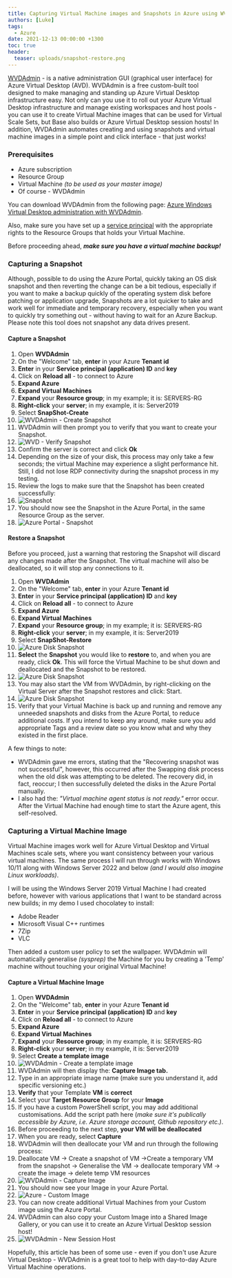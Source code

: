 ```yaml
---
title: Capturing Virtual Machine images and Snapshots in Azure using WVDAdmin
authors: [Luke]
tags:
  - Azure
date: 2021-12-13 00:00:00 +1300
toc: true
header:
  teaser: uploads/snapshot-restore.png
---
```


[WVDAdmin](https://blog.itprocloud.de/Windows-Virtual-Desktop-Admin/ "WVDAdmin") - is a native administration GUI (graphical user interface) for Azure Virtual Desktop (AVD). WVDAdmin is a free custom-built tool designed to make managing and standing up Azure Virtual Desktop infrastructure easy. Not only can you use it to roll out your Azure Virtual Desktop infrastructure and manage existing workspaces and host pools - you can use it to create Virtual Machine images that can be used for Virtual Scale Sets, but Base also builds or Azure Virtual Desktop session hosts! In addition, WVDAdmin automates creating and using snapshots and virtual machine images in a simple point and click interface - that just works!

### Prerequisites

* Azure subscription
* Resource Group
* Virtual Machine _(to be used as your master image)_
* Of course - WVDAdmin

You can download WVDAdmin from the following page:  [Azure Windows Virtual Desktop administration with WVDAdmin](https://blog.itprocloud.de/Windows-Virtual-Desktop-Admin/ " Azure Windows Virtual Desktop administration with WVDAdmin").

Also, make sure you have set up a [service principal](https://blog.itprocloud.de/Windows-Virtual-Desktop-Admin/#service-principal-functional-account "Service principal (functional account) Link") with the appropriate rights to the Resource Groups that holds your Virtual Machine.

Before proceeding ahead, **_make sure you have a virtual machine backup!_**

### Capturing a Snapshot

Although, possible to do using the Azure Portal, quickly taking an OS disk snapshot and then reverting the change can be a bit tedious, especially if you want to make a backup quickly of the operating system disk before patching or application upgrade, Snapshots are a lot quicker to take and work well for immediate and temporary recovery, especially when you want to quickly try something out - without having to wait for an Azure Backup. Please note this tool does not snapshot any data drives present.

#### Capture a Snapshot

 1. Open **WVDAdmin**
 2. On the "Welcome" tab, **enter** in your Azure **Tenant id**
 3. **Enter** in your **Service principal (application) ID** and **key**
 4. Click on **Reload all** - to connect to Azure
 5. **Expand Azure**
 6. **Expand Virtual Machines**
 7. **Expand** your **Resource group**; in my example; it is: SERVERS-RG
 8. **Right-click** your **server**; in my example, it is: Server2019
 9. Select **SnapShot-Create**
10. ![WVDAdmin - Create Snapshot](/uploads/snapshot-create.png "WVDAdmin - Create Snapshot")
11. WVDAdmin will then prompt you to verify that you want to create your Snapshot.
12. ![WVD - Verify Snapshot](/uploads/snapshot-create_verify.png "WVD - Verify Snapshot")
13. Confirm the server is correct and click **Ok**
14. Depending on the size of your disk, this process may only take a few seconds; the virtual Machine may experience a slight performance hit. Still, I did not lose RDP connectivity during the snapshot process in my testing.
15. Review the logs to make sure that the Snapshot has been created successfully:
16. ![Snapshot](/uploads/snapshot-create_verify_log.png)
17. You should now see the Snapshot in the Azure Portal, in the same Resource Group as the server.
18. ![Azure Portal - Snapshot](/uploads/snapshot-azureportal.png "Azure Portal - Snapshot")

#### Restore a Snapshot

Before you proceed, just a warning that restoring the Snapshot will discard any changes made after the Snapshot. The virtual machine will also be deallocated, so it will stop any connections to it.

 1. Open **WVDAdmin**
 2. On the "Welcome" tab, **enter** in your Azure **Tenant id**
 3. **Enter** in your **Service principal (application) ID** and **key**
 4. Click on **Reload all** - to connect to Azure
 5. **Expand Azure**
 6. **Expand Virtual Machines**
 7. **Expand** your **Resource group**; in my example; it is: SERVERS-RG
 8. **Right-click** your **server**; in my example, it is: Server2019
 9. Select **SnapShot-Restore**
10. ![Azure Disk Snapshot](/uploads/snapshot-restore.png "Azure Disk Snapshot")
11. **Select** the **Snapshot** you would like to **restore** to, and when you are ready, click **Ok**. This will force the Virtual Machine to be shut down and deallocated and the Snapshot to be restored.
12. ![Azure Disk Snapshot](/uploads/snapshot-restore_verify.png "Azure Disk Snapshot")
13. You may also start the VM from WVDAdmin, by right-clicking on the Virtual Server after the Snapshot restores and click: Start.
14. ![Azure Disk Snapshot](/uploads/wvdadmin-startvm.png "Azure Disk Snapshot")
15. Verify that your Virtual Machine is back up and running and remove any unneeded snapshots and disks from the Azure Portal, to reduce additional costs. If you intend to keep any around, make sure you add appropriate Tags and a review date so you know what and why they existed in the first place.

A few things to note:

* WVDAdmin gave me errors, stating that the "Recovering snapshot was not successful", however, this occurred after the Swapping disk process when the old disk was attempting to be deleted. The recovery did, in fact, reoccur; I then successfully deleted the disks in the Azure Portal manually.
* I also had the: _"Virtual machine agent status is not ready."_ error occur. After the Virtual Machine had enough time to start the Azure agent, this self-resolved.

### Capturing a Virtual Machine Image

Virtual Machine images work well for Azure Virtual Desktop and Virtual Machines scale sets, where you want consistency between your various virtual machines. The same process I will run through works with Windows 10/11 along with Windows Server 2022 and below _(and I would also imagine Linux workloads)_. 

I will be using the Windows Server 2019 Virtual Machine I had created before, however with various applications that I want to be standard across new builds; in my demo I used chocolatey to install:

* Adobe Reader
* Microsoft Visual C++ runtimes
* 7Zip
* VLC

Then added a custom user policy to set the wallpaper. WVDAdmin will automatically generalise _(sysprep)_ the Machine for you by creating a 'Temp' machine without touching your original Virtual Machine!

#### Capture a Virtual Machine Image

 1. Open **WVDAdmin**
 2. On the "Welcome" tab, **enter** in your Azure **Tenant id**
 3. **Enter** in your **Service principal (application) ID** and **key**
 4. Click on **Reload all** - to connect to Azure
 5. **Expand Azure**
 6. **Expand Virtual Machines**
 7. **Expand** your **Resource group**; in my example, it is: SERVERS-RG
 8. **Right-click** your **server**; in my example, it is: Server2019
 9. Select **Create a template image**
10. ![WVDAdmin - Create a template image](/uploads/vmimage-create.png "WVDAdmin - Create a template image")
11. WVDAdmin will then display the: **Capture Image tab.**
12. Type in an appropriate image name (make sure you understand it, add specific versioning etc.)
13. **Verify** that your Template **VM** is **correct**
14. Select your **Target Resource Group** for your **Image**
15. If you have a custom PowerShell script, you may add additional customisations. Add the script path here (_make sure it's publically accessible by Azure, i.e. Azure storage account, Github repository etc.)_.
16. Before proceeding to the next step, **your VM will be deallocated**
17. When you are ready, select **Capture**
18. WVDAdmin will then deallocate your VM and run through the following process:
19. Deallocate VM -> Create a snapshot of VM ->Create a temporary VM from the snapshot -> Generalise the VM -> deallocate temporary VM -> create the image -> delete temp VM resources
20. ![WVDAdmin - Capture Image](/uploads/vmimage-log.png "WVDAdmin - Capture Image")
21. You should now see your Image in your Azure Portal.
22. ![Azure - Custom Image](/uploads/inkedvmimage-azureportal.jpg "Azure - Custom Image")
23. You can now create additional Virtual Machines from your Custom image using the Azure Portal.
24. WVDAdmin can also copy your Custom Image into a Shared Image Gallery, or you can use it to create an Azure Virtual Desktop session host!
25. ![WVDAdmin - New Session Host](/uploads/wvdadmin_newsessionhost.png "WVDAdmin - New Session Host")

Hopefully, this article has been of some use - even if you don't use Azure Virtual Desktop - WVDAdmin is a great tool to help with day-to-day Azure Virtual Machine operations.
